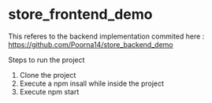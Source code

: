 # store_frontend_demo

This referes to the backend implementation commited here : https://github.com/Poorna14/store_backend_demo

Steps to run the project
1. Clone the project
2. Execute a npm insall while inside the project
3. Execute npm start

